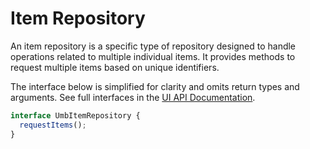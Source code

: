 # Item Repository

An item repository is a specific type of repository designed to handle operations related to multiple individual items. It provides methods to request multiple items based on unique identifiers.

The interface below is simplified for clarity and omits return types and arguments. See full interfaces in the [UI API Documentation](https://apidocs.umbraco.com/v17/ui-api/interfaces/packages_core_repository.UmbItemRepository.html).

```typescript
interface UmbItemRepository {
  requestItems();
}
```
